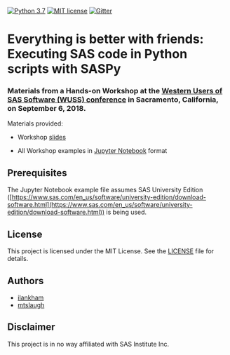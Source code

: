 [![Python 3.7](https://img.shields.io/badge/python-3.7-brightgreen.svg)](#prerequisites)  [![MIT license](https://img.shields.io/badge/License-MIT-blue.svg)](LICENSE)  [![Gitter](https://img.shields.io/gitter/room/saspy-bffs/community.svg?color=777777)](https://gitter.im/saspy-bffs/community)

# Everything is better with friends: Executing SAS code in Python scripts with SASPy

### Materials from a Hands-on Workshop at the [Western Users of SAS Software (WUSS) conference](http://wuss18.org) in Sacramento, California, on September 6, 2018.

Materials provided:

- Workshop [slides](Slides-WUSS2018-HOW-Everything_Is_Better_With_Friends.pdf)

- All Workshop examples in [Jupyter Notebook](Examples-WUSS2018-HOW-Everything_Is_Better_With_Friends.ipynb) format

## Prerequisites

The Jupyter Notebook example file assumes SAS University Edition ([https://www.sas.com/en_us/software/university-edition/download-software.html](https://www.sas.com/en_us/software/university-edition/download-software.html)) is being used.

## License
This project is licensed under the MIT License. See the [LICENSE](LICENSE) file for details.

## Authors
* [ilankham](https://github.com/ilankham)
* [mtslaugh](https://github.com/mtslaugh)

## Disclaimer

This project is in no way affiliated with SAS Institute Inc.

